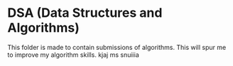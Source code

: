 # DSA (Data Structures and Algorithms)

This folder is made to contain submissions of algorithms.
This will spur me to improve my algorithm skills.
kjaj ms
snuiiia 